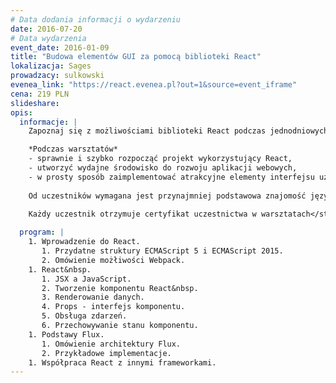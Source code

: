 ```yaml
---
# Data dodania informacji o wydarzeniu
date: 2016-07-20
# Data wydarzenia
event_date: 2016-01-09
title: "Budowa elementów GUI za pomocą biblioteki React"
lokalizacja: Sages
prowadzacy: sulkowski
evenea_link: "https://react.evenea.pl?out=1&source=event_iframe"
cena: 219 PLN
slideshare:
opis:
  informacje: |
    Zapoznaj się z możliwościami biblioteki React podczas jednodniowych warsztatów z ekspertem Sages!

    *Podczas warsztatów*
    - sprawnie i szybko rozpocząć projekt wykorzystujący React,
    - utworzyć wydajne środowisko do rozwoju aplikacji webowych,
    - w prosty sposób zaimplementować atrakcyjne elementy interfejsu użytkownika.
    
    Od uczestników wymagana jest przynajmniej podstawowa znajomość języka JavaScript. Uczestnicy w trakcie zajęć korzystają z własnego sprzętu (wymagany komputer z min. 4GB RAM, preferowany system operacyjny: Linux / OS X).

    Każdy uczestnik otrzymuje certyfikat uczestnictwa w warsztatach</strong> w formie elektronicznej.
                     
  program: |
    1. Wprowadzenie do React.
       1. Przydatne struktury ECMAScript 5 i ECMAScript 2015.
       2. Omówienie możłiwości Webpack.
    1. React&nbsp.
       1. JSX a JavaScript.
       2. Tworzenie komponentu React&nbsp.
       3. Renderowanie danych.
       4. Props - interfejs komponentu.
       5. Obsługa zdarzeń.
       6. Przechowywanie stanu komponentu.
    1. Podstawy Flux.
       1. Omówienie architektury Flux.
       2. Przykładowe implementacje.
    1. Współpraca React z innymi frameworkami.
---
```

